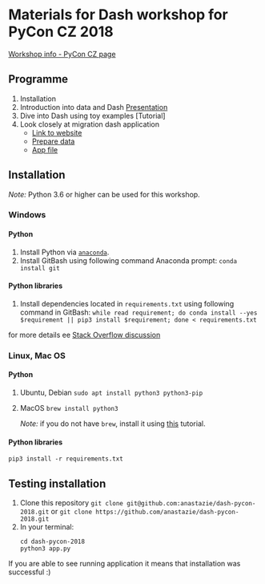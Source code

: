 # Materials for Dash workshop for PyCon CZ 2018

[Workshop info - PyCon CZ page](https://cz.pycon.org/2018/programme/detail/workshop/1/)

## Programme

1. Installation
1. Introduction into data and Dash [Presentation]()
1. Dive into Dash using toy examples [Tutorial]
1. Look closely at migration dash application 
    - [Link to website](https://dash-migration.herokuapp.com)
    - [Prepare data](https://github.com/anastazie/dash-pycon-2018/blob/master/prepare_data.ipynb)
    - [App file](https://github.com/anastazie/dash-pycon-2018/blob/master/app.py)

## Installation

*Note:* Python 3.6 or higher can be used for this workshop.

### Windows

#### Python

1. Install Python via [`anaconda`](https://www.anaconda.com/download/).
1. Install GitBash using following command Anaconda prompt: `conda install git`

#### Python libraries
1. Install dependencies located in `requirements.txt` using following command in GitBash: `while read requirement; do conda install --yes $requirement || pip3 install $requirement; done < requirements.txt`

for more details ee [Stack Overflow discussion](https://stackoverflow.com/questions/35802939/install-only-available-packages-using-conda-install-yes-file-requirements-t/)

### Linux, Mac OS

#### Python
1. Ubuntu, Debian
    `sudo apt install python3 python3-pip`
1. MacOS
    `brew install python3`
    
    *Note:* if you do not have `brew`, install it using [this](https://brew.sh/) tutorial.

#### Python libraries

`pip3 install -r requirements.txt`

## Testing installation

1. Clone this repository `git clone git@github.com:anastazie/dash-pycon-2018.git` or `git clone https://github.com/anastazie/dash-pycon-2018.git`
1. In your terminal:
    ```
    cd dash-pycon-2018
    python3 app.py
    ```
If you are able to see running application it means that installation was successful :)


